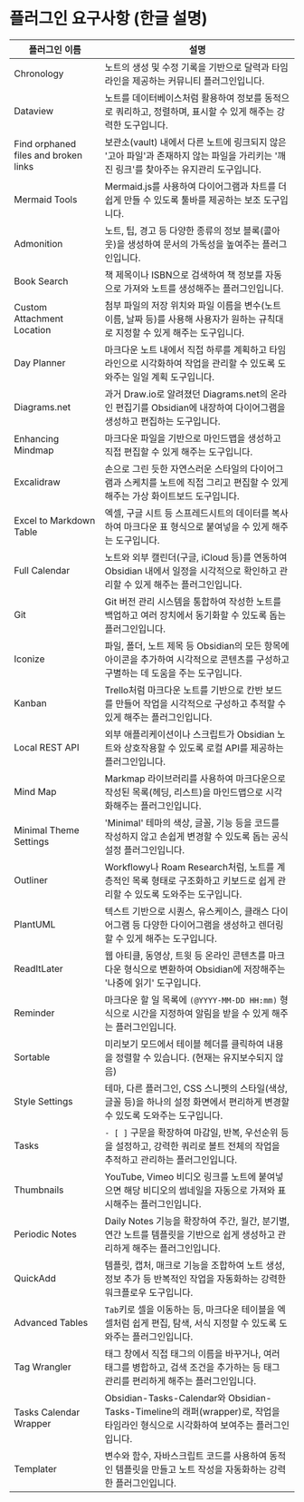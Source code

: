 # 플러그인 요구사항 (한글 설명)

| 플러그인 이름                              | 설명                                                                                                |
| ------------------------------------ | ------------------------------------------------------------------------------------------------- |
| Chronology                           | 노트의 생성 및 수정 기록을 기반으로 달력과 타임라인을 제공하는 커뮤니티 플러그인입니다.                                                 |
| Dataview                             | 노트를 데이터베이스처럼 활용하여 정보를 동적으로 쿼리하고, 정렬하며, 표시할 수 있게 해주는 강력한 도구입니다.                                    |
| Find orphaned files and broken links | 보관소(vault) 내에서 다른 노트에 링크되지 않은 '고아 파일'과 존재하지 않는 파일을 가리키는 '깨진 링크'를 찾아주는 유지관리 도구입니다.                 |
| Mermaid Tools                        | Mermaid.js를 사용하여 다이어그램과 차트를 더 쉽게 만들 수 있도록 툴바를 제공하는 보조 도구입니다.                                      |
| Admonition                           | 노트, 팁, 경고 등 다양한 종류의 정보 블록(콜아웃)을 생성하여 문서의 가독성을 높여주는 플러그인입니다.                                       |
| Book Search                          | 책 제목이나 ISBN으로 검색하여 책 정보를 자동으로 가져와 노트를 생성해주는 플러그인입니다.                                              |
| Custom Attachment Location           | 첨부 파일의 저장 위치와 파일 이름을 변수(노트 이름, 날짜 등)를 사용해 사용자가 원하는 규칙대로 지정할 수 있게 해주는 도구입니다.                       |
| Day Planner                          | 마크다운 노트 내에서 직접 하루를 계획하고 타임라인으로 시각화하여 작업을 관리할 수 있도록 도와주는 일일 계획 도구입니다.                              |
| Diagrams.net                         | 과거 Draw.io로 알려졌던 Diagrams.net의 온라인 편집기를 Obsidian에 내장하여 다이어그램을 생성하고 편집하는 도구입니다.                    |
| Enhancing Mindmap                    | 마크다운 파일을 기반으로 마인드맵을 생성하고 직접 편집할 수 있게 해주는 도구입니다.                                                   |
| Excalidraw                           | 손으로 그린 듯한 자연스러운 스타일의 다이어그램과 스케치를 노트에 직접 그리고 편집할 수 있게 해주는 가상 화이트보드 도구입니다.                          |
| Excel to Markdown Table              | 엑셀, 구글 시트 등 스프레드시트의 데이터를 복사하여 마크다운 표 형식으로 붙여넣을 수 있게 해주는 도구입니다.                                    |
| Full Calendar                        | 노트와 외부 캘린더(구글, iCloud 등)를 연동하여 Obsidian 내에서 일정을 시각적으로 확인하고 관리할 수 있게 해주는 플러그인입니다.                  |
| Git                                  | Git 버전 관리 시스템을 통합하여 작성한 노트를 백업하고 여러 장치에서 동기화할 수 있도록 돕는 플러그인입니다.                                   |
| Iconize                              | 파일, 폴더, 노트 제목 등 Obsidian의 모든 항목에 아이콘을 추가하여 시각적으로 콘텐츠를 구성하고 구별하는 데 도움을 주는 도구입니다.                   |
| Kanban                               | Trello처럼 마크다운 노트를 기반으로 칸반 보드를 만들어 작업을 시각적으로 구성하고 추적할 수 있게 해주는 플러그인입니다.                            |
| Local REST API                       | 외부 애플리케이션이나 스크립트가 Obsidian 노트와 상호작용할 수 있도록 로컬 API를 제공하는 플러그인입니다.                                  |
| Mind Map                             | Markmap 라이브러리를 사용하여 마크다운으로 작성된 목록(헤딩, 리스트)을 마인드맵으로 시각화해주는 플러그인입니다.                                |
| Minimal Theme Settings               | 'Minimal' 테마의 색상, 글꼴, 기능 등을 코드를 작성하지 않고 손쉽게 변경할 수 있도록 돕는 공식 설정 플러그인입니다.                           |
| Outliner                             | Workflowy나 Roam Research처럼, 노트를 계층적인 목록 형태로 구조화하고 키보드로 쉽게 관리할 수 있도록 도와주는 도구입니다.                   |
| PlantUML                             | 텍스트 기반으로 시퀀스, 유스케이스, 클래스 다이어그램 등 다양한 다이어그램을 생성하고 렌더링할 수 있게 해주는 도구입니다.                             |
| ReadItLater                          | 웹 아티클, 동영상, 트윗 등 온라인 콘텐츠를 마크다운 형식으로 변환하여 Obsidian에 저장해주는 '나중에 읽기' 도구입니다.                          |
| Reminder                             | 마크다운 할 일 목록에 `(@YYYY-MM-DD HH:mm)` 형식으로 시간을 지정하여 알림을 받을 수 있게 해주는 플러그인입니다.                         |
| Sortable                             | 미리보기 모드에서 테이블 헤더를 클릭하여 내용을 정렬할 수 있습니다. (현재는 유지보수되지 않음)                                            |
| Style Settings                       | 테마, 다른 플러그인, CSS 스니펫의 스타일(색상, 글꼴 등)을 하나의 설정 화면에서 편리하게 변경할 수 있도록 도와주는 도구입니다.                       |
| Tasks                                | `- [ ]` 구문을 확장하여 마감일, 반복, 우선순위 등을 설정하고, 강력한 쿼리로 볼트 전체의 작업을 추적하고 관리하는 플러그인입니다.                     |
| Thumbnails                           | YouTube, Vimeo 비디오 링크를 노트에 붙여넣으면 해당 비디오의 썸네일을 자동으로 가져와 표시해주는 플러그인입니다.                             |
| Periodic Notes                       | Daily Notes 기능을 확장하여 주간, 월간, 분기별, 연간 노트를 템플릿을 기반으로 쉽게 생성하고 관리하게 해주는 플러그인입니다.                      |
| QuickAdd                             | 템플릿, 캡처, 매크로 기능을 조합하여 노트 생성, 정보 추가 등 반복적인 작업을 자동화하는 강력한 워크플로우 도구입니다.                              |
| Advanced Tables                      | `Tab`키로 셀을 이동하는 등, 마크다운 테이블을 엑셀처럼 쉽게 편집, 탐색, 서식 지정할 수 있도록 도와주는 플러그인입니다.                           |
| Tag Wrangler                         | 태그 창에서 직접 태그의 이름을 바꾸거나, 여러 태그를 병합하고, 검색 조건을 추가하는 등 태그 관리를 편리하게 해주는 플러그인입니다.                       |
| Tasks Calendar Wrapper               | Obsidian-Tasks-Calendar와 Obsidian-Tasks-Timeline의 래퍼(wrapper)로, 작업을 타임라인 형식으로 시각화하여 보여주는 플러그인입니다. |
| Templater                            | 변수와 함수, 자바스크립트 코드를 사용하여 동적인 템플릿을 만들고 노트 작성을 자동화하는 강력한 플러그인입니다.                                    |
